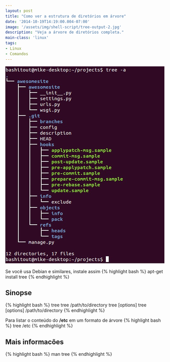 ```yaml
---
layout: post
title: "Como ver a estrutura de diretórios em árvore"
date: '2014-10-19T14:19:00.004-07:00'
image: '/assets/img/shell-script/tree-output-2.jpg'
description: "Veja a árvore de diretórios completa."
main-class: 'linux'
tags:
- Linux
- Comandos
---
```


![Como ver a estrutura de diretórios em árvore](/assets/img/shell-script/tree-output-2.jpg "Como ver a estrutura de diretórios em árvore")

Se você usa Debian e similares, instale assim
{% highlight bash %}
apt-get install tree
{% endhighlight %}

## Sinopse
{% highlight bash %}
tree 
tree /path/to/directory 
tree [options]
tree [options] /path/to/directory 
{% endhighlight %}

Para listar o conteúdo do __/etc__ em um formato de árvore
{% highlight bash %}
tree /etc 
{% endhighlight %}

## Mais informacões
{% highlight bash %}
man tree
{% endhighlight %}

<script async src="https://pagead2.googlesyndication.com/pagead/js/adsbygoogle.js"></script>

<!-- Informat -->
<ins class="adsbygoogle"
 style="display:block"
 data-ad-client="ca-pub-2838251107855362"
 data-ad-slot="2327980059"
 data-ad-format="auto"
 data-full-width-responsive="true"></ins>

<script>
(adsbygoogle = window.adsbygoogle || []).push({});
</script>

